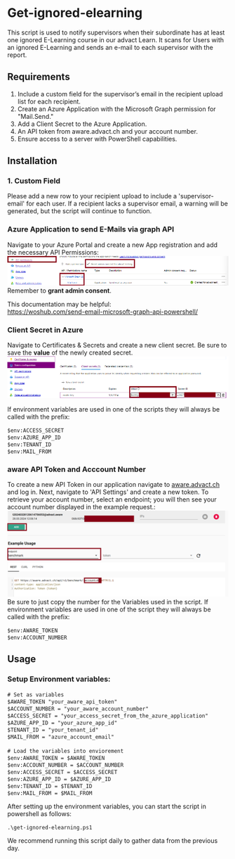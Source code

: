 # Get-ignored-elearning

This script is used to notify supervisors when their subordinate has at least one ignored E-Learning course in our advact Learn. It scans for Users with an ignored E-Learning and sends an e-mail to each supervisor with the report.

## Requirements

1. Include a custom field for the supervisor’s email in the recipient upload list for each recipient.
2. Create an Azure Application with the Microsoft Graph permission for "Mail.Send."
3. Add a Client Secret to the Azure Application.
4. An API token from aware.advact.ch and your account number.
5. Ensure access to a server with PowerShell capabilities.

## Installation

### 1. Custom Field
Please add a new row to your recipient upload to include a 'supervisor-email' for each user. If a recipient lacks a supervisor email, a warning will be generated, but the script will continue to function.

### Azure Application to send E-Mails via graph API
Navigate to your Azure Portal and create a new App registration and add the necessary API Permissions:
![Azure_API_Permissions](../screenshots/azure_api_permissions.png)
Remember to **grant admin consent**.

This documentation may be helpful: <br>
https://woshub.com/send-email-microsoft-graph-api-powershell/


### Client Secret in Azure
Navigate to Certificates & Secrets and create a new client secret. Be sure to save the **value** of the newly created secret.
![Azure_API_Permissions](../screenshots/azure_client_secrets.png)

If environment variables are used in one of the scripts they will always be called with the prefix:
```
$env:ACCESS_SECRET
$env:AZURE_APP_ID
$env:TENANT_ID
$env:MAIL_FROM
```

### aware API Token and Acccount Number
To create a new API Token in our application navigate to [aware.advact.ch](https://aware.advact.ch/) and log in. Next, navigate to 'API Settings' and create a new token. To retrieve your account number, select an endpoint; you will then see your account number displayed in the example request.:
![aware_api_settings](../screenshots/aware_api.png)
Be sure to just copy the number for the Variables used in the script. If environment variables are used in one of the script they will always be called with the prefix:
```
$env:AWARE_TOKEN
$env:ACCOUNT_NUMBER
```

## Usage

### Setup Environment variables:
```
# Set as variables
$AWARE_TOKEN "your_aware_api_token"
$ACCOUNT_NUMBER = "your_aware_account_number"
$ACCESS_SECRET = "your_access_secret_from_the_azure_application"
$AZURE_APP_ID = "your_azure_app_id"
$TENANT_ID = "your_tenant_id"
$MAIL_FROM = "azure_account_email"

# Load the variables into enviorement
$env:AWARE_TOKEN = $AWARE_TOKEN
$env:ACCOUNT_NUMBER = $ACCOUNT_NUMBER
$env:ACCESS_SECRET = $ACCESS_SECRET
$env:AZURE_APP_ID = $AZURE_APP_ID
$env:TENANT_ID = $TENANT_ID
$env:MAIL_FROM = $MAIL_FROM
```
After setting up the environment variables, you can start the script in powershell as follows:
```
.\get-ignored-elearning.ps1
```
We recommend running this script daily to gather data from the previous day.
